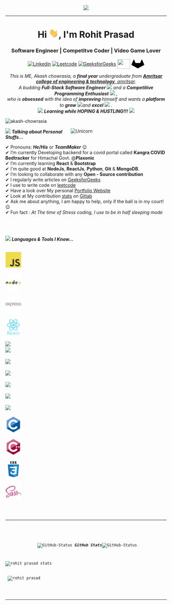 <p align="center">
  <img src="https://github.com/thompsonemerson/thompsonemerson/raw/master/cover-thompson.png" height="200"/>
</p>
<hr>
<h1 align="center">Hi <img src="https://raw.githubusercontent.com/ABSphreak/ABSphreak/master/gifs/Hi.gif" width="30px">, I'm Rohit Prasad</h1>
<h3 align="center">Software Engineer | Competitve Coder | Video Game Lover</h3>
<p align="center">
<a href="https://www.linkedin.com/in/rohpr/" target="blank"><img align="center" src="https://cdn.jsdelivr.net/npm/simple-icons@3.0.1/icons/linkedin.svg" alt="Linkedin" height="30" width="40" /></a>
<a href="https://leetcode.com/rohit221/" target="blank"><img align="center" src="https://cdn.jsdelivr.net/npm/simple-icons@3.0.1/icons/leetcode.svg" alt="Leetcode" height="30" width="40" /></a>
<a href="https://auth.geeksforgeeks.org/user/rohit_prasad/profile" target="blank"><img align="center" src="https://cdn.jsdelivr.net/npm/simple-icons@3.0.1/icons/geeksforgeeks.svg" alt="GeeksforGeeks" height="30" width="40" /></a>
 <a href = "mailto: prasad.rohit078@gmail.com"><img align="center" src="https://simpleicons.org/icons/gmail.svg" height="30" width="40" /></a>
  <a href="https://gitlab.com/rohit679" target="_blank"><img align="center" src="https://github.com/Akash-chowrasia/Akash-chowrasia/blob/main/images/gitlab-512.png" alt="GitLab" height="30" width="40" /></a>
</p>
</p>



<p align="center">
  <em>
    This is ME, Akash chowrasia, a <b>final year</b> undergraduate from <a href="https://www.acetamritsar.ac.in/"> <b>Amritsar college of engineering & technology</b>, amritsar</a>. <br>
    A budding <b>Full-Stack Software Engineer</b> <img src="https://github.com/TheDudeThatCode/TheDudeThatCode/blob/master/Assets/Developer.gif" width="30px"> and a <b>Competitive Programming Enthusiast</b>&nbsp;<img src="https://github.com/TheDudeThatCode/TheDudeThatCode/blob/master/Assets/Designer.gif" width="36px">&nbsp,<br>who is <b>obsessed</b>
    with the idea of <b>improving</b> himself and wants a <b>platform</b> to 
    <b>grow</b> <img src="https://github.com/TheDudeThatCode/TheDudeThatCode/blob/master/Assets/Rocket.gif" width="18px">and 
    <b>excel</b> <img src="https://github.com/TheDudeThatCode/TheDudeThatCode/blob/master/Assets/Medal.gif" width="20px">&nbsp.
  </em> 
  <br>
  <img src="https://media.giphy.com/media/VgCDAzcKvsR6OM0uWg/giphy.gif" width="50" /> <b><i>Learning while HOPING & HUSTLING!!!</i></b> <img src="https://media.giphy.com/media/7j2hfyeVcDtf2/giphy.gif" width="50" />
</p>

<p align="left"> <img src="https://komarev.com/ghpvc/?username=akash-chowrasia&label=Profile%20views&color=0e75b6&style=flat" alt="akash-chowrasia" /> </p>
<img align="right" width=300px alt="Unicorn" src="https://media.giphy.com/media/3ohs4BSacFKI7A717y/giphy.gif" />

<img src="https://media.giphy.com/media/ObNTw8Uzwy6KQ/giphy.gif" width="30px">&nbsp;***Talking about Personal Stuffs...***

✔ Pronouns: ***He/His*** or ***TeamMaker*** 😉 <br>
✔ I’m currently Developing backend for a covid portal called **Kangra COVID Bedtracker** for Himachal Govt. @**Plaxonic**<br>
✔ I’m currently learning **React** & **Bootstrap**<br>
✔ I'm quite good at **NodeJs**, **ReactJs**, **Python**, **Git** & **MongoDB**.<br>
✔ I’m looking to collaborate with any **Open - Source contribution**<br>
✔ I regularly write articles on [GeeksforGeeks](https://auth.geeksforgeeks.org/user/akash_chowrasia/articles) <br>
✔ I use to write code on [leetcode](https://leetcode.com/rohit221/) <br>
✔ Have a look over My personal [Portfolio Website](https://rohit679.github.io/)<br>
✔ Look at My contribution [stats](https://gitlab.com/rohit679) on [Gitlab](https://gitlab.com/rohit679)<br>
✔ Ask me about anything, I am happy to help, only if the ball is in my court!😉<br>
✔ Fun fact : *At The time of Stress coding, I use to be in half sleeping mode*<br><br><br><br>
 

<img src="https://media.giphy.com/media/ObNTw8Uzwy6KQ/giphy.gif" width="30px">&nbsp;***Languages & Tools I Know...***
<p align="left">
  
  <code> <img height="50" src="https://raw.githubusercontent.com/devicons/devicon/master/icons/javascript/javascript-original.svg"> </code>
  <code> <img height="50" src="https://raw.githubusercontent.com/devicons/devicon/master/icons/nodejs/nodejs-original-wordmark.svg"> </code>
  <code> <img height="50" src="https://raw.githubusercontent.com/devicons/devicon/master/icons/express/express-original-wordmark.svg"> </code>
  <code> <img height="50" src="https://raw.githubusercontent.com/devicons/devicon/master/icons/react/react-original-wordmark.svg"> </code>
  <code> <img height="50" src="https://github.com/uannabi/-/blob/master/resource/other/mongodb-ar21.svg"> </code>
  <code><img height="50" src="https://github.com/uannabi/-/blob/master/resource/python-icon.svg"></code><code> 
  <code> <img height="50" src="https://github.com/uannabi/-/blob/master/resource/git.svg"> </code>
  <code> <img height="50" src="https://github.com/uannabi/-/blob/master/resource/linux-ar21.svg"> </code>
  <code> <img height="50" src="https://github.com/uannabi/-/blob/master/resource/other/apache_hadoop-ar21.svg"> </code>
  <code> <img height="50" src="https://github.com/uannabi/-/blob/master/resource/other/sqlite-ar21.svg"> </code>
  <code> <img height="50" src="https://github.com/uannabi/-/blob/master/resource/other/mysql-ar21.svg"> </code>
  <code> <img height="50" src="https://raw.githubusercontent.com/devicons/devicon/master/icons/c/c-original.svg"> </code>
  <code> <img height="50" src="https://raw.githubusercontent.com/devicons/devicon/master/icons/cplusplus/cplusplus-original.svg"> </code>
  <code> <img height="50" src="https://raw.githubusercontent.com/devicons/devicon/master/icons/css3/css3-original-wordmark.svg"> </code>
  <code> <img height="50" src="https://raw.githubusercontent.com/devicons/devicon/master/icons/sass/sass-original.svg"> </code>
  <hr>
  <p align="center">
 <img src="https://media.giphy.com/media/8UHRm5oY4k4FDxq5QG/giphy.gif" width="30px" alt="GitHub-Status"/>&nbsp;<i><b>GitHub Stats</b></i><img src="https://media.giphy.com/media/8UHRm5oY4k4FDxq5QG/giphy.gif" width="30px" alt="GitHub-Status"/></p>
<p><img align="left" src="https://github-readme-stats.vercel.app/api/top-langs?username=rohit679&show_icons=true&locale=en&layout=compact" alt="rohit prasad stats" /></p>

<p>&nbsp;<img align="center" src="https://github-readme-stats.vercel.app/api?username=rohit679&count_private=true&show_icons=true" alt="rohit prasad" width="410" /></p>

<hr>

